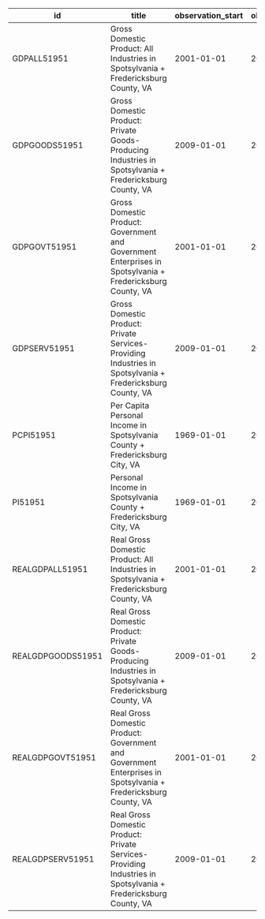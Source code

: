 | id                | title                                                                                                          | observation_start   | observation_end   |
|-------------------|----------------------------------------------------------------------------------------------------------------|---------------------|-------------------|
| GDPALL51951       | Gross Domestic Product: All Industries in Spotsylvania + Fredericksburg County, VA                             | 2001-01-01          | 2020-01-01        |
| GDPGOODS51951     | Gross Domestic Product: Private Goods-Producing Industries in Spotsylvania + Fredericksburg County, VA         | 2009-01-01          | 2020-01-01        |
| GDPGOVT51951      | Gross Domestic Product: Government and Government Enterprises in Spotsylvania + Fredericksburg County, VA      | 2001-01-01          | 2020-01-01        |
| GDPSERV51951      | Gross Domestic Product: Private Services-Providing Industries in Spotsylvania + Fredericksburg County, VA      | 2009-01-01          | 2020-01-01        |
| PCPI51951         | Per Capita Personal Income in Spotsylvania County + Fredericksburg City, VA                                    | 1969-01-01          | 2020-01-01        |
| PI51951           | Personal Income in Spotsylvania County + Fredericksburg City, VA                                               | 1969-01-01          | 2020-01-01        |
| REALGDPALL51951   | Real Gross Domestic Product: All Industries in Spotsylvania + Fredericksburg County, VA                        | 2001-01-01          | 2020-01-01        |
| REALGDPGOODS51951 | Real Gross Domestic Product: Private Goods-Producing Industries in Spotsylvania + Fredericksburg County, VA    | 2009-01-01          | 2020-01-01        |
| REALGDPGOVT51951  | Real Gross Domestic Product: Government and Government Enterprises in Spotsylvania + Fredericksburg County, VA | 2001-01-01          | 2020-01-01        |
| REALGDPSERV51951  | Real Gross Domestic Product: Private Services-Providing Industries in Spotsylvania + Fredericksburg County, VA | 2009-01-01          | 2020-01-01        |